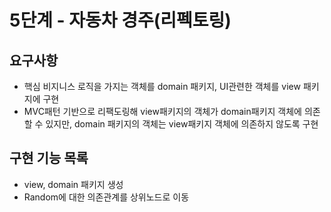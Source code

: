# 5단계 - 자동차 경주(리펙토링)

## 요구사항

- 핵심 비지니스 로직을 가지는 객체를 domain 패키지, UI관련한 객체를 view 패키지에 구현
- MVC패턴 기반으로 리팩도링해 view패키지의 객체가 domain패키지 객체에 의존할 수 있지만, domain 패키지의 객체는 view패키지 객체에 의존하지 않도록 구현


## 구현 기능 목록
- view, domain 패키지 생성 
- Random에 대한 의존관계를 상위노드로 이동
